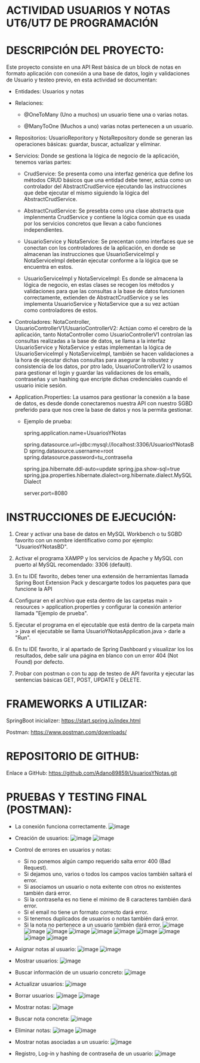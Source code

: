 # ACTIVIDAD USUARIOS Y NOTAS UT6/UT7 DE PROGRAMACIÓN

# DESCRIPCIÓN DEL PROYECTO:
Este proyecto consiste en una API Rest básica de un block de notas en formato aplicación con conexión a una base de datos, login y validaciones de Usuario y testeo previo, en esta actividad se documentan:

* Entidades: Usuarios y notas

* Relaciones: 
    - @OneToMany (Uno a muchos) un usuario tiene una o varias notas.

    - @ManyToOne (Muchos a uno) varias notas pertenecen a un usuario.

* Repositorios: UsuarioReporitory y NotaRepository donde se generan las operaciones básicas: guardar, buscar, actualizar y eliminar.

* Servicios: Donde se gestiona la lógica de negocio de la aplicación, tenemos varias partes:

    - CrudService: Se presenta como una interfaz genérica que define los métodos CRUD básicos que una entidad debe tener, actúa como un controlador del AbstractCrudService ejecutando las instrucciones que debe ejecutar el mismo siguiendo la lógica del AbstractCrudService.

    - AbstractCrudService: Se presebta como una clase abstracta que implenmenta CrudService y contiene la lógica común que es usada por los servicios concretos que llevan a cabo funciones independientes.

    - UsuarioService y NotaService: Se precentan como interfaces que se conectan con los controladores de la aplicación, en donde se almacenan las instrucciones que UsuarioServiceImpl y NotaServiceImpl deberán ejecutar conforme a la lógica que se encuentra en estos.

    - UsuarioServiceImpl y NotaServiceImpl: Es donde se almacena la lógica de negocio, en estas clases se recogen los métodos y validaciones para que las consultas a la base de datos funcionen correctamente, extienden de AbstractCrudService y se les implementa UsuarioService y NotaService que a su vez actúan como controladores de estos.

* Controladores: NotaController, UsuarioControllerV1/UsuarioControllerV2: Actúan como el cerebro de la aplicación, tanto NotaController como UsuarioControllerV1 controlan las consultas realizadas a la base de datos, se llama a la interfaz UsuarioService y NotaService y estas implementan la lógica de UsuarioServiceImpl y NotaServiceImpl, también se hacen validaciones a la hora de ejecutar dichas consultas para asegurar la robustez y consistencia de los datos, por ptro lado, UsuarioControllerV2 lo usamos para gestionar el login y guardar las validaciones de los emails, contraseñas y un hashing que encripte dichas credenciales cuando el usuario inicie sesión.

* Application.Properties: La usamos para gestionar la conexión a la base de datos, es desde donde conectaremos nuestra API con nuestro SGBD preferido para que nos cree la base de datos y nos la permita gestionar.

    - Ejemplo de prueba:

        spring.application.name=UsuariosYNotas
    
        spring.datasource.url=jdbc:mysql://localhost:3306/UsuariosYNotasBD
        spring.datasource.username=root
        spring.datasource.password=tu_contraseña
        
        spring.jpa.hibernate.ddl-auto=update
        spring.jpa.show-sql=true
        spring.jpa.properties.hibernate.dialect=org.hibernate.dialect.MySQLDialect
        
        server.port=8080

# INSTRUCCIONES DE EJECUCIÓN:

1. Crear y activar una base de datos en MySQL Workbench o tu SGBD favorito con un
   nombre identificativo como por ejemplo: "UsuariosYNotasBD".

2. Activar el programa XAMPP y los servicios de Apache y MySQL con puerto al
   MySQL recomendado: 3306 (default).

3. En tu IDE favorito, debes tener una extensión de herramientas llamada
   Spring Boot Extension Pack y descargarte todos los paquetes para que funcione
   la API

4. Configurar en el archivo que esta dentro de las carpetas main > resources >
   application.properties y configurar la conexión anterior llamada "Ejemplo de prueba".

5. Ejecutar el programa en el ejecutable que está dentro de la carpeta main > java
   el ejecutable se llama UsuarioYNotasApplication.java > darle a "Run".

6. En tu IDE favorito, ir al apartado de Spring Dashboard y visualizar los los resultados,
   debe salir una página en blanco con un error 404 (Not Found) por defecto.

7. Probar con postman o con tu app de testeo de API favorita y ejecutar las sentencias
   básicas GET, POST, UPDATE y DELETE.

# FRAMEWORKS A UTILIZAR:

SpringBoot inicializer: https://start.spring.io/index.html

Postman: https://www.postman.com/downloads/

# REPOSITORIO DE GITHUB:

Enlace a GitHub: https://github.com/Adano89859/UsuariosYNotas.git

# PRUEBAS Y TESTING FINAL (POSTMAN):

* La conexión funciona correctamente.
![image](https://github.com/user-attachments/assets/a246bd2f-746c-415f-bae6-a2405e11a8d4)

* Creación de usuarios:
![image](https://github.com/user-attachments/assets/db75458c-176a-47e5-9f10-8acf36de6c23)
![image](https://github.com/user-attachments/assets/b479a807-2680-47a2-97f2-0a493fdd34df)

* Control de errores en usuarios y notas:
  - Si no ponemos algún campo requerido salta error 400 (Bad Request).
  - Si dejamos uno, varios o todos los campos vacíos también saltará el error.
  - Si asociamos un usuario o nota exitente con otros no existentes también dará error.
  - Si la contraseña es no tiene el mínimo de 8 caracteres también dará error.
  - Si el email no tiene un formato correcto dará error.
  - Si tenemos duplicados de usuarios o notas también dará error.
  - Si la nota no pertenece a un usuario también dará error.
 ![image](https://github.com/user-attachments/assets/9798e6ca-c89a-4d7a-a11d-fe951c9c5ec5)
 ![image](https://github.com/user-attachments/assets/20a55acd-0b1b-47c5-94d7-918f16a827b6)
 ![image](https://github.com/user-attachments/assets/e89a7f9b-03f2-4e24-9e08-7d61dd5a939b)
 ![image](https://github.com/user-attachments/assets/43328b7e-2dc6-4929-a0c6-74e0abba10bf)
 ![image](https://github.com/user-attachments/assets/d32e2505-e4c5-4881-bbd4-5fd502d7abc3)
 ![image](https://github.com/user-attachments/assets/4fda825f-c700-4b72-bd49-a4ebc1db0a83)
 ![image](https://github.com/user-attachments/assets/04b32745-0b43-466a-9da8-44c983672ee7)
 ![image](https://github.com/user-attachments/assets/ba812bc1-3f8d-47cf-a19b-8c3689f53216)
 ![image](https://github.com/user-attachments/assets/441c5fe5-a0fa-45c3-be65-fb14e9fec835)
 ![image](https://github.com/user-attachments/assets/39e0a24c-7ccf-4ee2-9349-2d4cc6910581)

* Asignar notas al usuario:
 ![image](https://github.com/user-attachments/assets/813d363e-53b7-48b6-b221-e9bd0d711b1a)
 ![image](https://github.com/user-attachments/assets/a02c9809-3ddd-47f4-bc0d-778cd7aba749)

* Mostrar usuarios:
  ![image](https://github.com/user-attachments/assets/e7b82ef7-7ab7-4530-9cc1-969e229de3e7)

* Buscar información de un usuario concreto:
  ![image](https://github.com/user-attachments/assets/512f5776-12a0-480f-a3f0-85fd8f089787)

* Actualizar usuarios:
  ![image](https://github.com/user-attachments/assets/3ff8dcde-4582-474b-8600-7d6ece82c889)

* Borrar usuarios:
  ![image](https://github.com/user-attachments/assets/fc283742-87c0-42f5-b8c7-fab5a7c420e1)
  ![image](https://github.com/user-attachments/assets/481432ad-641e-4816-ab62-87451a6170a2)

* Mostrar notas:
  ![image](https://github.com/user-attachments/assets/c8a07938-c322-4907-8235-7b08f63f4c9c)

* Buscar nota concreta:
  ![image](https://github.com/user-attachments/assets/33ba3b05-fdd1-4b41-b5c2-c7a887c9f525)

* Eliminar notas:
  ![image](https://github.com/user-attachments/assets/c4de2b43-2079-4e5f-ada1-dd5e6db6ac34)
  ![image](https://github.com/user-attachments/assets/86430d9f-aee1-45ed-8638-fd4bdca26ffe)

* Mostrar notas asociadas a un usuario:
  ![image](https://github.com/user-attachments/assets/cdc4196c-9af5-42cd-9871-52ab9c45a5f9)

* Registro, Log-in y hashing de contraseña de un usuario:
  ![image](https://github.com/user-attachments/assets/f2362566-1eda-405c-946c-a379f51415fa)



  









 






















